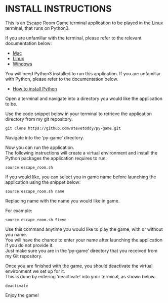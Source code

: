 # INSTALL INSTRUCTIONS

This is an Escape Room Game terminal application to be played in the Linux terminal, that runs on Python3. 

If you are unfamiliar with the terminal, please refer to the relevant documentation below:

- [Mac](https://support.apple.com/en-au/guide/terminal/welcome/mac)
- [Linux](https://help.ubuntu.com/community/UsingTheTerminal)
- [Windows](https://learn.microsoft.com/en-us/powershell/scripting/overview?view=powershell-7.2&viewFallbackFrom=powershell-7.1)

You will need Python3 installed to run this application. If you are unfamiliar with Python, please refer to the documentation below. 

- [How to install Python](http://wsvincent.com/install-python/)

Open a terminal and navigate into a directory you would like the application to be.

Use the code snippet below in your terminal to retrieve the application directory from my git repository.

```
git clone https://github.com/stevetoddy/py-game.git
```

Navigate into the ‘py-game’ directory.  

Now you can run the application.  
The following instructions will create a virtual environment and install the Python packages the application requires to run:  

```
source escape_room.sh
```

If you would like, you can select you in game name before launching the application using the snippet below:

```
source escape_room.sh name
```

Replacing name with the name you would like in game.

For example: 

```
source escape_room.sh Steve
```

Use this command anytime you would like to play the game, with or without you name.  
You will have the chance to enter your name after launching the application if you do not provide it.  
Just make sure you are in the ‘py-game’ directory that you received from my Git repository.

Once you are finished with the game, you should deactivate the virtual environment we set up for it.  
This is done by entering ‘deactivate’ into your terminal, as shown below.

```
deactivate
```

Enjoy the game!